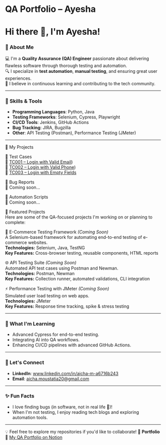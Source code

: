 # QA Portfolio – Ayesha

# Hi there 👋, I'm Ayesha!

### 🌟 About Me
💻 I'm a **Quality Assurance (QA) Engineer** passionate about delivering flawless software through thorough testing and automation.  
🔍 I specialize in **test automation**, **manual testing**, and ensuring great user experiences.  
🎯 I believe in continuous learning and contributing to the tech community.

---

### 🚀 Skills & Tools
- **Programming Languages**: Python, Java
- **Testing Frameworks**: Selenium, Cypress, Playwright
- **CI/CD Tools**: Jenkins, GitHub Actions
- **Bug Tracking**: JIRA, Bugzilla
- **Other**: API Testing (Postman), Performance Testing (JMeter)

---

📁 My Projects

📌 Test Cases  
🔗 [TC001 – Login with Valid Email](https://github.com/Ayesha-sys-QA/Portfolio/blob/main/Test-Cases/TC001_LoginFunctionality_ValidCredentials))  
🔗 [TC002 – Login with Valid Phone](https://github.com/Ayesha-sys-QA/Portfolio/blob/main/Test-Cases/TC002_Login_ValidPhone_ValidPassword.md))  
🔗 [TC003 – Login with Empty Fields](https://github.com/Ayesha-sys-QA/Portfolio/blob/main/Test-Cases/TC003_Login_EmptyFields.md)

📌 Bug Reports  
🚧 Coming soon...

📌 Automation Scripts  
🚧 Coming soon...

📌 Featured Projects  
Here are some of the QA-focused projects I'm working on or planning to complete:

🛒 E-Commerce Testing Framework *(Coming Soon)*  
A Selenium-based framework for automating end-to-end testing of e-commerce websites.  
**Technologies:** Selenium, Java, TestNG  
**Key Features:** Cross-browser testing, reusable components, HTML reports

🌐 API Testing Suite *(Coming Soon)*  
Automated API test cases using Postman and Newman.  
**Technologies:** Postman, Newman  
**Key Features:** Collection runner, automated validations, CLI integration

⚡ Performance Testing with JMeter *(Coming Soon)*  
Simulated user load testing on web apps.  
**Technologies:** JMeter  
**Key Features:** Response time tracking, spike & stress testing


---

### 🌱 What I'm Learning
- Advanced Cypress for end-to-end testing.
- Integrating AI into QA workflows.
- Enhancing CI/CD pipelines with advanced GitHub Actions.

---

### 🤝 Let's Connect
- **LinkedIn**: www.linkedin.com/in/aicha-m-a6716b243
- **Email**: aicha.moustatia20@gmail.com  

---

### ✨ Fun Facts
- I love finding bugs (in software, not in real life 🐞)!
- When I'm not testing, I enjoy reading tech blogs and exploring automation tools.

---

💡 Feel free to explore my repositories if you'd like to collaborate!
📌 **Portfolio**  
🔗 [My QA Portfolio on Notion](https://www.notion.so/Hey-I-m-a-QA-Engineer-specializing-in-Software-Testing-Automation-1b1a7a8d2ad1803ba641ddc697595a12)
